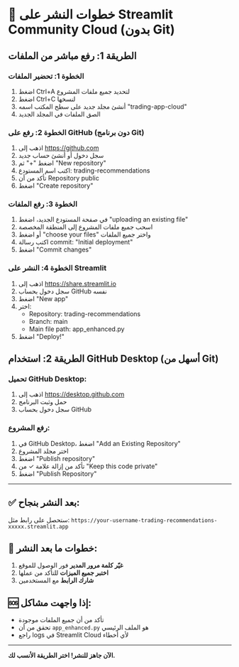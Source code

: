 # 🌟 خطوات النشر على Streamlit Community Cloud (بدون Git)

## الطريقة 1: رفع مباشر من الملفات

### الخطوة 1: تحضير الملفات
1. اضغط Ctrl+A لتحديد جميع ملفات المشروع
2. اضغط Ctrl+C لنسخها
3. أنشئ مجلد جديد على سطح المكتب اسمه "trading-app-cloud"
4. الصق الملفات في المجلد الجديد

### الخطوة 2: رفع على GitHub (دون برنامج Git)
1. اذهب إلى https://github.com
2. سجل دخول أو أنشئ حساب جديد
3. اضغط "+" ثم "New repository"
4. اكتب اسم المستودع: trading-recommendations
5. تأكد من أن Repository public
6. اضغط "Create repository"

### الخطوة 3: رفع الملفات
1. في صفحة المستودع الجديد، اضغط "uploading an existing file"
2. اسحب جميع ملفات المشروع إلى المنطقة المخصصة
3. أو اضغط "choose your files" واختر جميع الملفات
4. اكتب رسالة commit: "Initial deployment"
5. اضغط "Commit changes"

### الخطوة 4: النشر على Streamlit
1. اذهب إلى https://share.streamlit.io
2. سجل دخول بحساب GitHub نفسه
3. اضغط "New app"
4. اختر:
   - Repository: trading-recommendations
   - Branch: main
   - Main file path: app_enhanced.py
5. اضغط "Deploy!"

## الطريقة 2: استخدام GitHub Desktop (أسهل من Git)

### تحميل GitHub Desktop:
1. اذهب إلى https://desktop.github.com
2. حمل وثبت البرنامج
3. سجل دخول بحساب GitHub

### رفع المشروع:
1. في GitHub Desktop، اضغط "Add an Existing Repository"
2. اختر مجلد المشروع
3. اضغط "Publish repository"
4. تأكد من إزالة علامة ✓ من "Keep this code private"
5. اضغط "Publish Repository"

---

## ✅ بعد النشر بنجاح:

ستحصل على رابط مثل:
`https://your-username-trading-recommendations-xxxxx.streamlit.app`

## 🔧 خطوات ما بعد النشر:

1. **غيّر كلمة مرور المدير** فور الوصول للموقع
2. **اختبر جميع الميزات** للتأكد من عملها
3. **شارك الرابط** مع المستخدمين

## 🆘 إذا واجهت مشاكل:

- تأكد من أن جميع الملفات موجودة
- تحقق من أن `app_enhanced.py` هو الملف الرئيسي
- راجع logs في Streamlit Cloud لأي أخطاء

---

**الآن جاهز للنشر! اختر الطريقة الأنسب لك.**